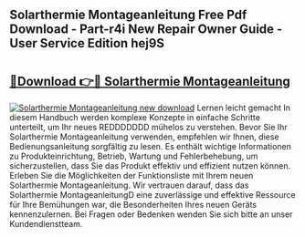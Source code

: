 ## Solarthermie Montageanleitung Free Pdf Download - Part-r4i New Repair Owner Guide - User Service Edition hej9S

# <h2><a href="http://df6k5sq.blite.top/?on=Solarthermie+Montageanleitung">🔗Download 👉🔴 Solarthermie Montageanleitung</a></h2>

[![Solarthermie Montageanleitung new download](https://i.imgur.com/lujVjoI.png)](http://df6k5sq.blite.top/?on=Solarthermie+Montageanleitung)
Lernen leicht gemacht In diesem Handbuch werden komplexe Konzepte in einfache Schritte unterteilt, um Ihr neues REDDDDDDD mühelos zu verstehen. Bevor Sie Ihr Solarthermie Montageanleitung verwenden, empfehlen wir Ihnen, diese Bedienungsanleitung sorgfältig zu lesen. Es enthält wichtige Informationen zu Produkteinrichtung, Betrieb, Wartung und Fehlerbehebung, um sicherzustellen, dass Sie das Produkt effektiv und effizient nutzen können. Erleben Sie die Möglichkeiten der Funktionsliste mit Ihrem neuen Solarthermie Montageanleitung. Wir vertrauen darauf, dass das Solarthermie MontageanleitungD eine zuverlässige und effektive Ressource für Ihre Bemühungen war, die Besonderheiten Ihres neuen Geräts kennenzulernen. Bei Fragen oder Bedenken wenden Sie sich bitte an unser Kundendienstteam.
